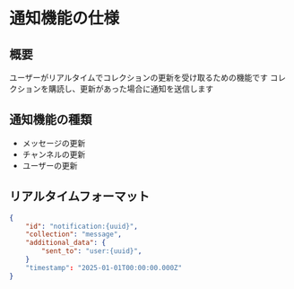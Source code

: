 # 通知機能の仕様

## 概要
ユーザーがリアルタイムでコレクションの更新を受け取るための機能です
コレクションを購読し、更新があった場合に通知を送信します

## 通知機能の種類

- メッセージの更新
- チャンネルの更新
- ユーザーの更新

## リアルタイムフォーマット

```json
{
    "id": "notification:{uuid}",
    "collection": "message",
    "additional_data": {
        "sent_to": "user:{uuid}",
    }
    "timestamp": "2025-01-01T00:00:00.000Z"
}
```